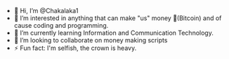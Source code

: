 - 👋 Hi, I’m @Chakalaka1
- 👀 I’m interested in anything that can make "us" money 🤑(Bitcoin) and of cause coding and programming.
- 🌱 I’m currently learning Information and Communication Technology.
- 💞️ I’m looking to collaborate on money making scripts
- ⚡ Fun fact: I'm selfish, the crown is heavy.

<!---
Chakalaka1/Chakalaka1 is a ✨ special ✨ repository because its `README.md` (this file) appears on your GitHub profile.
You can click the Preview link to take a look at your changes.
--->
